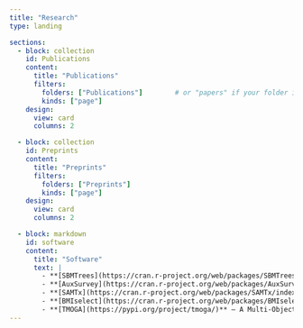 ```yaml
---
title: "Research"
type: landing

sections:
  - block: collection
    id: Publications
    content:
      title: "Publications"
      filters:
        folders: ["Publications"]        # or "papers" if your folder is lower-case
        kinds: ["page"]
    design:
      view: card
      columns: 2

  - block: collection
    id: Preprints
    content:
      title: "Preprints"
      filters:
        folders: ["Preprints"]
        kinds: ["page"]
    design:
      view: card
      columns: 2

  - block: markdown
    id: software
    content:
      title: "Software"
      text: |
        - **[SBMTrees](https://cran.r-project.org/web/packages/SBMTrees/index.html)** — Sequential Imputation with Bayesian Trees Mixed-Effects Models for Longitudinal Data [CRAN](https://cran.r-project.org/web/packages/SBMTrees/index.html) • [GitHub](https://github.com/zjg540066169/SBMTrees)
        - **[AuxSurvey](https://cran.r-project.org/web/packages/AuxSurvey/index.html)** — Survey Analysis with Auxiliary Discretized Variables [CRAN](https://cran.r-project.org/web/packages/AuxSurvey/index.html) • [GitHub](https://github.com/zjg540066169/AuxSurvey)
        - **[SAMTx](https://cran.r-project.org/web/packages/SAMTx/index.html)** — Sensitivity Assessment to Unmeasured Confounding with Multiple Treatments [CRAN](https://cran.r-project.org/web/packages/SAMTx/index.html)
        - **[BMIselect](https://cran.r-project.org/web/packages/BMIselect/index.html)** — Bayesian MI-LASSO Models for Variable Selection on Multiply-Imputed Data [CRAN](https://cran.r-project.org/web/packages/BMIselect/index.html) • [GitHub](https://github.com/zjg540066169/BMIselect)
        - **[TMOGA](https://pypi.org/project/tmoga/)** — A Multi-Objective Genetic Algorithm for Dynamic Community Detection Problem [PyPI](https://pypi.org/project/tmoga/) • [GitHub](https://github.com/zjg540066169/TMOGA)
---
```

